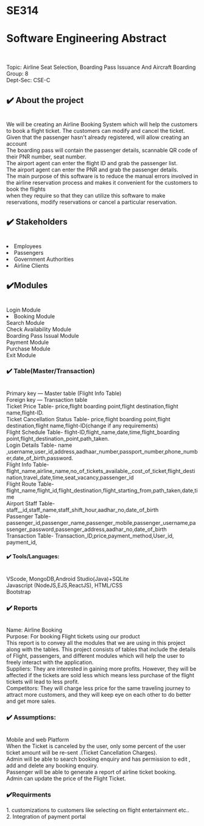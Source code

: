 # SE314 
<h1>Software Engineering Abstract</h1><br>


Topic: Airline Seat Selection, Boarding Pass Issuance And Aircraft Boarding<br>
Group: 8<br>
Dept-Sec: CSE-C<br>


<h2>✔️ About the project</h2><br>
We will be creating an Airline Booking System which will help the customers to book a flight ticket. The customers can modify and cancel the ticket.<br>
Given that the passenger hasn't already registered, will allow creating an account<br>
The boarding pass will contain the passenger details, scannable QR code of their PNR number, seat number.<br>
The airport agent can enter the flight ID and grab the passenger list.<br>
The airport agent can enter the PNR  and grab the passenger details.<br>
The main purpose of this software is to reduce the manual errors involved in the airline reservation process and makes it convenient for the customers to book the flights <br>when they require so that they can utilize this software to make reservations, modify reservations or cancel a particular reservation.<br>

<h2>✔️ Stakeholders</h2><br>
<li>Employees<br></li>
<li>Passengers<br></li>
<li>Government Authorities<br></li>
<li>Airline Clients<br></li>
<h2>✔️Modules</h2> <br>
Login Module<br>
<li>Booking Module<br></li>
Search Module<br>
Check Availability Module<br>
Boarding Pass Issual Module<br>
Payment Module<br>
Purchase Module<br>
Exit Module<br>

<h3>✔️ Table(Master/Transaction)</h3><br>
Primary key — Master table (Flight Info Table)<br>
Foreign key — Transaction table<br>
Ticket Price Table- price,flight boarding point,flight destination,flight name,flight-ID.<br>
Ticket Cancellation Status Table- price,flight boarding point,flight destination,flight name,flight-ID(change if any requirements)<br>
Flight Schedule Table- flight-ID,flight_name,date,time,flight_boarding point,flight_destination_point,path_taken.<br>
Login Details Table- name ,username,user_id,address,aadhaar_number,passport_number,phone_number,date_of_birth,password.<br>
Flight Info Table- flight_name,airline_name,no_of_tickets_available,_cost_of_ticket,flight_destination,travel_date,time,seat_vacancy,passenger_id<br>
Flight Route Table- flight_name,flight_id,flight_destination,flight_starting_from,path_taken,date,time<br>
Airport Staff Table- staff__id,staff_name,staff_shift_hour,aadhar_no,date_of_birth<br>
Passenger Table- passenger_id,passenger_name,passenger_mobile,passenger_username,passenger_password,passenger_address,aadhar_no,date_of_birth<br>
Transaction Table- Transaction_ID,price,payment_method,User_id, payment_id, <br>

<h4>✔️ Tools/Languages:</h4><br>
VScode, MongoDB,Android Studio(Java)+SQLite<br>
Javascript (NodeJS,EJS,ReactJS), HTML/CSS<br>
Bootstrap<br>




<h3>✔️ Reports</h3><br>
Name:  Airline Booking<br>
Purpose: For booking Flight tickets using our product<br>
This report is to convey all the modules that we are using in this project along with the tables. This project consists of tables that include the details of Flight, passengers, and different modules which will help the user to freely interact with the application.<br>
Suppliers: They are interested in gaining more profits. However, they will be affected if the tickets are sold less which means less purchase of the flight tickets will lead to less profit.<br>
Competitors:  They will charge less price for the same traveling journey to attract more customers, and they will keep eye on each other to do better and get more sales.<br>

<h3>✔️ Assumptions:</h3><br> 
Mobile and web Platform<br>
When the Ticket is canceled by the user, only some percent of the user ticket amount will be re-sent .(Ticket Cancellation Charges).<br>
Admin will be able to search booking enquiry and has permission to edit , add and delete any booking enquiry.<br>
Passenger will be able to generate a report of airline ticket booking.<br>
Admin can update  the price of the Flight Ticket.<br>

<h3>✔️Requirments</h3>
1. customizations to customers like selecting on flight entertainment etc..<br>
2. Integration of payment portal<br>
